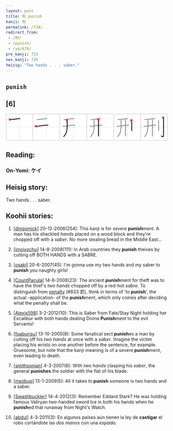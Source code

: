 ```yaml
---
layout: post
title: 刑 punish
kanji: 刑
permalink: /734/
redirect_from:
 - /刑/
 - /punish/
 - /v4/679/
pre_kanji: 733
nex_kanji: 735
heisig: "Two hands . . . saber."
---
```


## `punish`

## [6]

<div class="stroke"><img src="../images/E58891.png" /></div>

## Reading:

### On-Yomi: ケイ

## Heisig story:

Two hands . . . saber.

## Koohii stories:

1) [<a href="http://kanji.koohii.com/profile/dingomick">dingomick</a>] 20-12-2006(254): This kanji is for <em>severe</em><strong> punish</strong>ment. A man has his shackled <em>hands</em> placed on a wood block and they&#039;re chopped off with a <em>saber</em>. No more stealing bread in the Middle East...

2) [<a href="http://kanji.koohii.com/profile/imojyochu">imojyochu</a>] 14-8-2008(111): In Arab countries they<strong> punish</strong> theives by cutting off BOTH HANDS with a SABRE.

3) [<a href="http://kanji.koohii.com/profile/osaki">osaki</a>] 20-6-2007(45): I&#039;m gonna use my two hands and my saber to<strong> punish</strong> you naughty girls!

4) [<a href="http://kanji.koohii.com/profile/CountPacula">CountPacula</a>] 14-6-2008(23): The ancient <strong>punish</strong>ment for theft was to have the thief&#039;s <em>two hands</em> chopped off by a red-hot <em>sabre</em>. To distinguish from <a href="../v4/833">penalty</a> (#833 罰), think in terms of &#039;to<strong> punish</strong>&#039;, the actual -application- of the<strong> punish</strong>ment, which only comes after deciding what the penalty shall be.

5) [<a href="http://kanji.koohii.com/profile/Alexis598">Alexis598</a>] 3-2-2012(10): This is Saber from Fate/Stay Night holding her Excalibur with both hands dealing Divine<strong> Punish</strong>ment to the evil Servants!

6) [<a href="http://kanji.koohii.com/profile/fuaburisu">fuaburisu</a>] 13-10-2005(8): Some fanatical sect<strong> punish</strong>es a man by cutting off his <em>two hands</em> at once with a <em>saber</em>. Imagine the victim placing his wrists on one another before the sentence, for example. Gruesome, but note that the kanji meaning is of a severe<strong> punish</strong>ment, even leading to death.

7) [<a href="http://kanji.koohii.com/profile/smithsonian">smithsonian</a>] 4-3-2007(6): With <em>two hands</em> clasping his <em>saber</em>, the general <strong>punishes</strong> the soldier with the flat of his blade.

8) [<a href="http://kanji.koohii.com/profile/mezbup">mezbup</a>] 13-1-2009(5): All it takes to<strong> punish</strong> someone is two hands and a saber.

9) [<a href="http://kanji.koohii.com/profile/Swashbuckler">Swashbuckler</a>] 14-4-2012(3): Remember Eddard Stark? He was holding famous Valiryan two-handed sword Ice in both his hands when he<strong> punish</strong>ed that runaway from Night&#039;s Watch.

10) [<a href="http://kanji.koohii.com/profile/abdul">abdul</a>] 4-3-2011(3): En algunos países aún tienen la ley de <strong>castigar</strong> el robo cortándote las <em>dos manos</em> con una <em>espada</em>.
